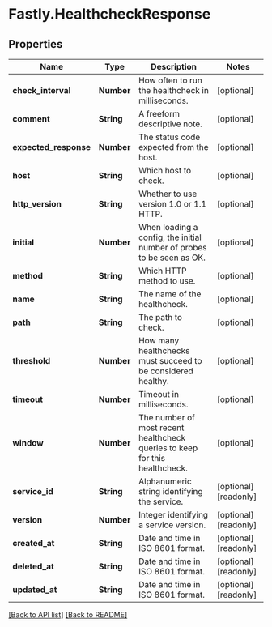 # Fastly.HealthcheckResponse

## Properties

Name | Type | Description | Notes
------------ | ------------- | ------------- | -------------
**check_interval** | **Number** | How often to run the healthcheck in milliseconds. | [optional] 
**comment** | **String** | A freeform descriptive note. | [optional] 
**expected_response** | **Number** | The status code expected from the host. | [optional] 
**host** | **String** | Which host to check. | [optional] 
**http_version** | **String** | Whether to use version 1.0 or 1.1 HTTP. | [optional] 
**initial** | **Number** | When loading a config, the initial number of probes to be seen as OK. | [optional] 
**method** | **String** | Which HTTP method to use. | [optional] 
**name** | **String** | The name of the healthcheck. | [optional] 
**path** | **String** | The path to check. | [optional] 
**threshold** | **Number** | How many healthchecks must succeed to be considered healthy. | [optional] 
**timeout** | **Number** | Timeout in milliseconds. | [optional] 
**window** | **Number** | The number of most recent healthcheck queries to keep for this healthcheck. | [optional] 
**service_id** | **String** | Alphanumeric string identifying the service. | [optional] [readonly] 
**version** | **Number** | Integer identifying a service version. | [optional] [readonly] 
**created_at** | **String** | Date and time in ISO 8601 format. | [optional] [readonly] 
**deleted_at** | **String** | Date and time in ISO 8601 format. | [optional] [readonly] 
**updated_at** | **String** | Date and time in ISO 8601 format. | [optional] [readonly] 



[[Back to API list]](../../README.md#endpoints) [[Back to README]](../../README.md)
